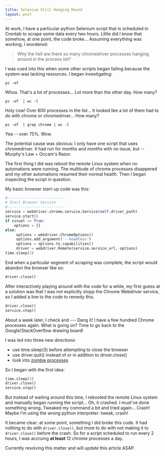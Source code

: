 ```yaml
---
title: Selenium Still Hanging Round
layout: post
---
```


At work, I have a particular python Selenium script that is scheduled in Crontab
to scrape some data every two hours.  Little did I know that somehow, at one point,
the code broke... Assuming everything was working, I wondered:
> Why the hell are there so many chromedriver processes hanging around in the process list?

I was cued into this when some other scripts began failing because the system was lacking
resources.  I began investigating:

```
ps -ef  
```

Whoa. That's a lot of processes... Lot more than the other day.  How many?

```
ps -ef  | wc -l
```

Holy cow!  Over 800 processes in the list... It looked like a lot of them had to do
with chrome or chromedriver... How many?

```
ps -ef  | grep chrome | wc -l
```

Yea -- over 75%. Wow.  

The potential cause was obvious: I only have one script that uses chromedriver.  It had run
for months and months with no issue, but -- Murphy's Law + Occam's Razor.  

The first thing I did was reboot the remote Linux system when no automations were 
running.  The multitude of chrome processes disappered and my other automations resumed
their normal health.  Then I began inspecting the script in question.

My basic browser start-up code was this:
```python
#--------------------------
# Start Browser Service
#--------------------------
service = webdriver.chrome.service.Service(self.driver_path)
service.start()
if visual == True:
    options = {}
else:
     options = webdriver.ChromeOptions()
     options.add_argument('--headless')
     options = options.to_capabilities()
     driver = webdriver.Remote(service.service_url, options)
time.sleep(3)
```

End when a particular segment of scraping was complete, the script would abandon
the browser like so:
```python
driver.close()
```

After interactively playing around with the code for a while, my first guess at a solution 
was that I was not explicitly stopp the Chrome Webdriver service, so I added a line to the code
to remedy this.
```python
driver.close()
service.stop()
```

About a week later, I check and --- Dang it! I have a few hundred Chrome processes again. What
is going on?  Time to go back to the Google/StackOverflow drawing board!

I was led into three new directions:
* use time.sleep(3) before attempting to close the browser 
* use driver.quit() instead of or in addition to driver.close() 
* look into [zombie processes](https://www.howtogeek.com/119815/htg-explains-what-is-a-zombie-process-on-linux/)

So I began with the first idea:
```python
time.sleep(3)
driver.close()
service.stop()
```

But instead of waiting around this time, I rebooted the remote Linux system and manually began 
running the script... Oh, it crashed.  I must've done something wrong.  Tweaked my command a bit and
tried again... Crash!  Maybe I'm using the wrong python interpreter: tweak, crash!  

It became clear: at some point, something I did broke this code. It had nothing to do with `driver.close()`,
but more to do with not making it to `driver.close()` before the crash.  So for a script scheduled to run
every 2 hours, I was accruing **at least** 12 chrome processes a day.  

Currently resolving this matter and will update this article ASAP.
